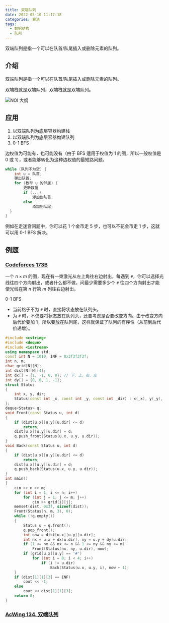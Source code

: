 ```yaml
---
title: 双端队列
date: 2022-05-10 11:17:18
categories: 算法
tags:
  - 数据结构
  - 队列
---
```

双端队列是指一个可以在队首/队尾插入或删除元素的队列。
<!-- more -->
## 介绍

双端队列是指一个可以在队首/队尾插入或删除元素的队列。

双端栈就是双端队列，双端栈就是双端队列。

![NOI 大纲](https://pekingopera.ddns.net:81/i/2022/05/09/6278c2c6b0153.png)

## 应用

1. 以双端队列为底层容器构建栈
2. 以双端队列为底层容器构建队列
3. 0-1 BFS

边权值为可能有，也可能没有（由于 BFS 适用于权值为 1 的图，所以一般权值是 0 或 1），或者能够转化为这种边权值的最短路问题。

```cpp
while (队列不为空) {
    int u = 队首;
    弹出队首;
    for (枚举 u 的邻居) {
        更新数据
        if (...)
            添加到队首;
        else
            添加到队尾;
  }
}
```

例如在走迷宫问题中，你可以花 1 个金币走 5 步，也可以不花金币走 1 步，这就可以用 0-1 BFS 解决。

## 例题

### [Codeforces 173B](http://codeforces.com/problemset/problem/173/B)

一个 $n \times m$ 的图，现在有一束激光从左上角往右边射出，每遇到 `#`，你可以选择光线往四个方向射出，或者什么都不做，问最少需要多少个 `#` 往四个方向射出才能使光线在第 $n$ 行第 $m$ 列往右边射出。

0-1 BFS

* 当前格子不为 `#` 时，直接将状态放在队列头。
* 为 `#` 时，不仅要将状态放在队列头，还要考虑是否要改变方向。由于改变方向后代价要加 1，所以要放在队列尾，这样就保证了队列的有序性（从前到后代价递增）。

```cpp
#include <cstring>
#include <deque>
#include <iostream>
using namespace std;
const int N = 1010, INF = 0x3f3f3f3f;
int n, m;
char grid[N][N];
int dist[N][N][4];
int dx[] = {1, -1, 0, 0}; // 下、上、右、左
int dy[] = {0, 0, 1, -1};
struct Status
{
    int x, y, dir;
    Status(const int _x, const int _y, const int _dir) : x(_x), y(_y), dir(_dir){};
};
deque<Status> q;
void Front(const Status u, int d)
{
    if (dist[u.x][u.y][u.dir] <= d)
        return;
    dist[u.x][u.y][u.dir] = d;
    q.push_front(Status(u.x, u.y, u.dir));
}
void Back(const Status u, int d)
{
    if (dist[u.x][u.y][u.dir] <= d)
        return;
    dist[u.x][u.y][u.dir] = d;
    q.push_back(Status(u.x, u.y, u.dir));
}
int main()
{
    cin >> n >> m;
    for (int i = 1; i <= n; i++)
        for (int j = 1; j <= m; j++)
            cin >> grid[i][j];
    memset(dist, 0x3f, sizeof(dist));
    Front(Status(n, m, 3), 0);
    while (!q.empty())
    {
        Status u = q.front();
        q.pop_front();
        int now = dist[u.x][u.y][u.dir];
        int nx = u.x + dx[u.dir], ny = u.y + dy[u.dir];
        if (1 <= nx && nx <= n && 1 <= ny && ny <= m)
            Front(Status(nx, ny, u.dir), now);
        if (grid[u.x][u.y] == '#')
            for (int i = 0; i < 4; i++)
                if (i != u.dir)
                    Back(Status(u.x, u.y, i), now + 1);
    }
    if (dist[1][1][3] == INF)
        cout << -1;
    else
        cout << dist[1][1][3];
    return 0;
}
```

### [AcWing 134. 双端队列](https://www.acwing.com/problem/content/description/136/)
